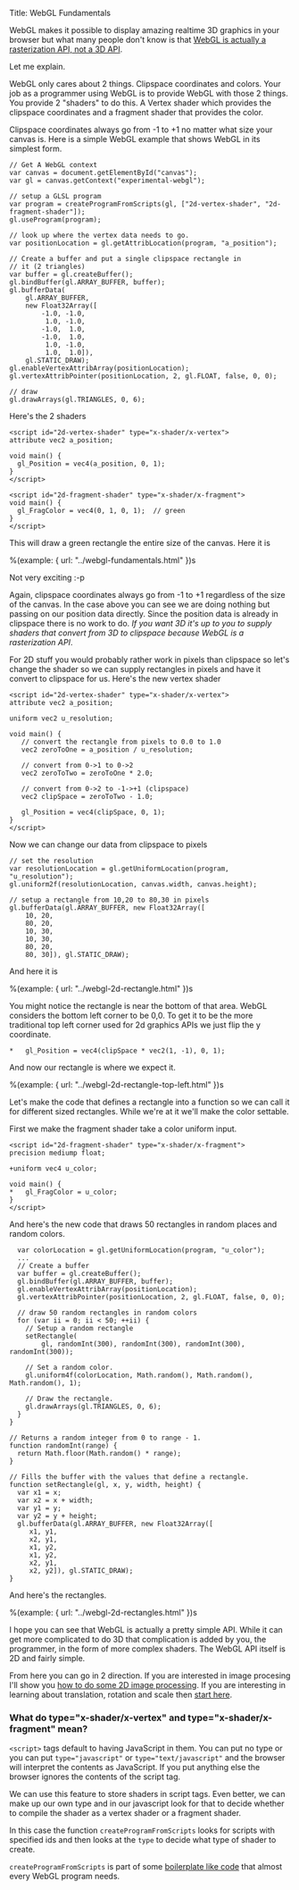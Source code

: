 Title: WebGL Fundamentals

WebGL makes it possible to display amazing realtime 3D graphics in your
browser but what many people don't know is that
[WebGL is actually a rasterization API, not a 3D API](webgl-2d-vs-3d-library.html).

Let me explain.

WebGL only cares about 2 things. Clipspace coordinates and colors.
Your job as a programmer using WebGL is to provide WebGL with those 2 things.
You provide 2 "shaders" to do this. A Vertex shader which provides the
clipspace coordinates and a fragment shader that provides the color.

Clipspace coordinates always go from -1 to +1 no matter what size your
canvas is. Here is a simple WebGL example that shows WebGL in its simplest form.

    // Get A WebGL context
    var canvas = document.getElementById("canvas");
    var gl = canvas.getContext("experimental-webgl");

    // setup a GLSL program
    var program = createProgramFromScripts(gl, ["2d-vertex-shader", "2d-fragment-shader"]);
    gl.useProgram(program);

    // look up where the vertex data needs to go.
    var positionLocation = gl.getAttribLocation(program, "a_position");

    // Create a buffer and put a single clipspace rectangle in
    // it (2 triangles)
    var buffer = gl.createBuffer();
    gl.bindBuffer(gl.ARRAY_BUFFER, buffer);
    gl.bufferData(
        gl.ARRAY_BUFFER,
        new Float32Array([
            -1.0, -1.0,
             1.0, -1.0,
            -1.0,  1.0,
            -1.0,  1.0,
             1.0, -1.0,
             1.0,  1.0]),
        gl.STATIC_DRAW);
    gl.enableVertexAttribArray(positionLocation);
    gl.vertexAttribPointer(positionLocation, 2, gl.FLOAT, false, 0, 0);

    // draw
    gl.drawArrays(gl.TRIANGLES, 0, 6);

Here's the 2 shaders

    <script id="2d-vertex-shader" type="x-shader/x-vertex">
    attribute vec2 a_position;

    void main() {
      gl_Position = vec4(a_position, 0, 1);
    }
    </script>

    <script id="2d-fragment-shader" type="x-shader/x-fragment">
    void main() {
      gl_FragColor = vec4(0, 1, 0, 1);  // green
    }
    </script>

This will draw a green rectangle the entire size of the canvas. Here it is

%(example: { url: "../webgl-fundamentals.html" })s

Not very exciting :-p

Again, clipspace coordinates always go from -1 to +1 regardless of the
size of the canvas. In the case above you can see we are doing nothing
but passing on our position data directly. Since the position data is
already in clipspace there is no work to do. *If you want 3D it's up to you
to supply shaders that convert from 3D to clipspace because WebGL is a rasterization API*.

For 2D stuff you would probably rather work in pixels than clipspace so
let's change the shader so we can supply rectangles in pixels and have
it convert to clipspace for us. Here's the new vertex shader

    <script id="2d-vertex-shader" type="x-shader/x-vertex">
    attribute vec2 a_position;

    uniform vec2 u_resolution;

    void main() {
       // convert the rectangle from pixels to 0.0 to 1.0
       vec2 zeroToOne = a_position / u_resolution;

       // convert from 0->1 to 0->2
       vec2 zeroToTwo = zeroToOne * 2.0;

       // convert from 0->2 to -1->+1 (clipspace)
       vec2 clipSpace = zeroToTwo - 1.0;

       gl_Position = vec4(clipSpace, 0, 1);
    }
    </script>

Now we can change our data from clipspace to pixels

    // set the resolution
    var resolutionLocation = gl.getUniformLocation(program, "u_resolution");
    gl.uniform2f(resolutionLocation, canvas.width, canvas.height);

    // setup a rectangle from 10,20 to 80,30 in pixels
    gl.bufferData(gl.ARRAY_BUFFER, new Float32Array([
        10, 20,
        80, 20,
        10, 30,
        10, 30,
        80, 20,
        80, 30]), gl.STATIC_DRAW);

And here it is

%(example: { url: "../webgl-2d-rectangle.html" })s

You might notice the rectangle is near the bottom of that area. WebGL considers the bottom left
corner to be 0,0. To get it to be the more traditional top left corner used for 2d graphics APIs
we just flip the y coordinate.

    *   gl_Position = vec4(clipSpace * vec2(1, -1), 0, 1);

And now our rectangle is where we expect it.

%(example: { url: "../webgl-2d-rectangle-top-left.html" })s

Let's make the code that defines a rectangle into a function so
we can call it for different sized rectangles. While we're at it
we'll make the color settable.

First we make the fragment shader take a color uniform input.

    <script id="2d-fragment-shader" type="x-shader/x-fragment">
    precision mediump float;

    +uniform vec4 u_color;

    void main() {
    *   gl_FragColor = u_color;
    }
    </script>

And here's the new code that draws 50 rectangles in random places and random colors.

      var colorLocation = gl.getUniformLocation(program, "u_color");
      ...
      // Create a buffer
      var buffer = gl.createBuffer();
      gl.bindBuffer(gl.ARRAY_BUFFER, buffer);
      gl.enableVertexAttribArray(positionLocation);
      gl.vertexAttribPointer(positionLocation, 2, gl.FLOAT, false, 0, 0);

      // draw 50 random rectangles in random colors
      for (var ii = 0; ii < 50; ++ii) {
        // Setup a random rectangle
        setRectangle(
            gl, randomInt(300), randomInt(300), randomInt(300), randomInt(300));

        // Set a random color.
        gl.uniform4f(colorLocation, Math.random(), Math.random(), Math.random(), 1);

        // Draw the rectangle.
        gl.drawArrays(gl.TRIANGLES, 0, 6);
      }
    }

    // Returns a random integer from 0 to range - 1.
    function randomInt(range) {
      return Math.floor(Math.random() * range);
    }

    // Fills the buffer with the values that define a rectangle.
    function setRectangle(gl, x, y, width, height) {
      var x1 = x;
      var x2 = x + width;
      var y1 = y;
      var y2 = y + height;
      gl.bufferData(gl.ARRAY_BUFFER, new Float32Array([
         x1, y1,
         x2, y1,
         x1, y2,
         x1, y2,
         x2, y1,
         x2, y2]), gl.STATIC_DRAW);
    }

And here's the rectangles.

%(example: { url: "../webgl-2d-rectangles.html" })s

I hope you can see that WebGL is actually a pretty simple API.
While it can get more complicated to do 3D that complication is
added by you, the programmer, in the form of more complex shaders.
The WebGL API itself is 2D and fairly simple.

From here you can go in 2 direction. If you are interested in image procesing
I'll show you <a href="webgl-image-processing.html">how to do some 2D image processing</a>.
If you are interesting in learning about translation,
rotation and scale then [start here](webgl-2d-translation.html).

<div class="webgl_bottombar">
<h3>What do type="x-shader/x-vertex" and type="x-shader/x-fragment" mean?</h3>
<p>
<code>&lt;script&gt;</code> tags default to having JavaScript in them.
You can put no type or you can put <code>type="javascript"</code> or
<code>type="text/javascript"</code> and the browser will interpret the
contents as JavaScript. If you put anything else the browser ignores the
contents of the script tag.
</p>
<p>
We can use this feature to store shaders in script tags. Even better, we
can make up our own type and in our javascript look for that to decide
whether to compile the shader as a vertex shader or a fragment shader.
</p>
<p>
In this case the function <code>createProgramFromScripts</code> looks for
scripts with specified ids and then looks at the <code>type</code> to
decide what type of shader to create.
</p>
<p>
<code>createProgramFromScripts</code> is part of some <a href="webgl-boilerplate.html">boilerplate like code</a>
that almost every WebGL program needs.
</p>
</div>
